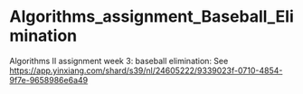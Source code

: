 # Algorithms_assignment_Baseball_Elimination
Algorithms II assignment week 3: baseball elimination: See https://app.yinxiang.com/shard/s39/nl/24605222/9339023f-0710-4854-9f7e-9658986e6a49
